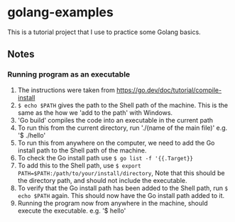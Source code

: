 # golang-examples
This is a tutorial project that I use to practice some Golang basics.

## Notes
### Running program as an executable
1. The instructions were taken from https://go.dev/doc/tutorial/compile-install
2. `$ echo $PATH` gives the path to the Shell path of the machine. This is the same as the how we 'add to the path' with Windows.
3. 'Go build' compiles the code into an executable in the current path 
4. To run this from the current directory, run './(name of the main file)' e.g. '$ ./hello'
5. To run this from anywhere on the computer, we need to add the Go install path to the Shell path of the machine.
6. To check the Go install path use `$ go list -f '{{.Target}}`
7. To add this to the Shell path, use `$ export PATH=$PATH:/path/to/your/install/directory`, Note that this should be the directory path, and should not include the executable.
8. To verify that the Go install path has been added to the Shell path, run `$ echo $PATH` again. This should now have the Go install path added to it.
9. Running the program now from anywhere in the machine, should execute the executable. e.g. '$ hello'
